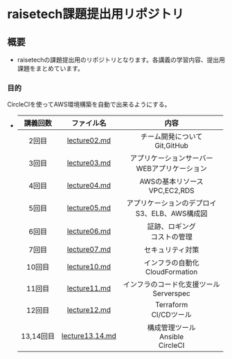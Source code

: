 # raisetech課題提出用リポジトリ  
## 概要
- raisetechの課題提出用のリポジトリとなります。各講義の学習内容、提出用課題をまとめています。  
### 目的  
CircleCIを使ってAWS環境構築を自動で出来るようにする。  
- | 講義回数  | ファイル名      | 内容                                             | 
  | :-------: | :-------------: | :----------------------------------------------: | 
  | 2回目     |   [lecture02.md](lecture02.md) | チーム開発について<br>Git,GitHub                 | 
  | 3回目     | [lecture03.md](lecture03.md)    | アプリケーションサーバー<br>WEBアプリケーション  | 
  | 4回目     | [lecture04.md](lecture04.md)    | AWSの基本リソース<br>VPC,EC2,RDS                 | 
  | 5回目     | [lecture05.md](lecture05.md) | アプリケーションのデプロイ<br>S3、ELB、AWS構成図 | 
  | 6回目     | [lecture06.md](lecture06.md) | 証跡、ロギング<br>コストの管理<br>               | 
  | 7回目     | [lecture07.md](lecture07.md)    | セキュリティ対策                                 | 
  | 10回目    | [lecture10.md](lecture10.md)    | インフラの自動化<br>CloudFormation               | 
  | 11回目    | [lecture11.md](lecture11.md)    | インフラのコード化支援ツール<br>Serverspec       | 
  | 12回目    | [lecture12.md](lecture12.md)    | Terraform<br>CI/CDツール                         | 
  | 13,14回目 | [lecture13,14.md](lecture13,14.md) | 構成管理ツール<br>Ansible<br>CircleCI| 
